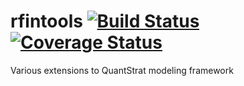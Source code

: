 rfintools [![Build Status](https://travis-ci.org/cloudcello/rfintools.svg?branch=master)](https://travis-ci.org/cloudcello/rfintools) [![Coverage Status](https://codecov.io/github/cloudcello/rfintools/coverage.svg?branch=master)](https://codecov.io/github/cloudcello/rfintools)
============

Various extensions to QuantStrat modeling framework

